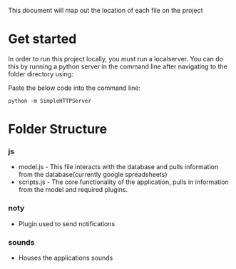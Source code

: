 This document will map out the location of each file on the project

# Get started 
In order to run this project locally, you must run a localserver. You can do this by running a python server in the command line after navigating to the folder directory using: 

Paste the below code into the command line: 

```
python -m SimpleHTTPServer
```

# Folder Structure 
### js
- model.js - This file interacts with the database and pulls information from the database(currently google spreadsheets)
- scripts.js - The core functionality of the application, pulls in information from the model and required plugins. 
### noty 
- Plugin used to send notifications
### sounds
- Houses the applications sounds


